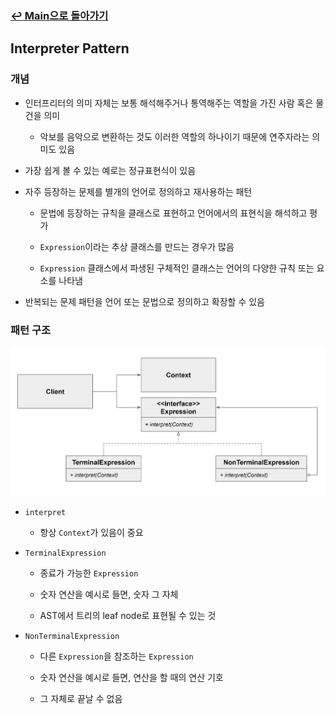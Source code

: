 ### [↩︎ Main으로 돌아가기](../../README.md)

## Interpreter Pattern

### 개념

- 인터프리터의 의미 자체는 보통 해석해주거나 통역해주는 역할을 가진 사람 혹은 물건을 의미

  - 악보를 음악으로 변환하는 것도 이러한 역할의 하나이기 때문에 연주자라는 의미도 있음

- 가장 쉽게 볼 수 있는 예로는 정규표현식이 있음

- 자주 등장하는 문제를 별개의 언어로 정의하고 재사용하는 패턴

  - 문법에 등장하는 규칙을 클래스로 표현하고 언어에서의 표현식을 해석하고 평가

  - `Expression`이라는 추상 클래스를 만드는 경우가 많음

  - `Expression` 클래스에서 파생된 구체적인 클래스는 언어의 다양한 규칙 또는 요소를 나타냄

- 반복되는 문제 패턴을 언어 또는 문법으로 정의하고 확장할 수 있음

### 패턴 구조

![interpreter](../../image/structure/interpreter.png)

- `interpret`

  - 항상 `Context`가 있음이 중요

- `TerminalExpression`

  - 종료가 가능한 `Expression`

  - 숫자 연산을 예시로 들면, 숫자 그 자체

  - AST에서 트리의 leaf node로 표현될 수 있는 것

- `NonTerminalExpression`

  - 다른 `Expression`을 참조하는 `Expression`

  - 숫자 연산을 예시로 들면, 연산을 할 때의 연산 기호

  - 그 자체로 끝날 수 없음

